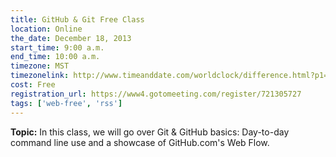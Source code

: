```yaml
---
title: GitHub & Git Free Class
location: Online
the_date: December 18, 2013
start_time: 9:00 a.m.
end_time: 10:00 a.m.
timezone: MST
timezonelink: http://www.timeanddate.com/worldclock/difference.html?p1=75
cost: Free
registration_url: https://www4.gotomeeting.com/register/721305727
tags: ['web-free', 'rss']
---
```


**Topic:** In this class, we will go over Git & GitHub basics: Day-to-day command line use and a showcase of GitHub.com's Web Flow.
